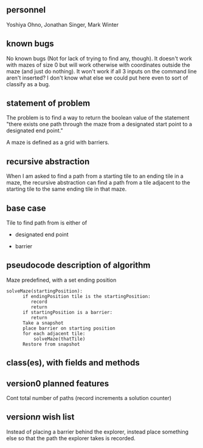 ## personnel
Yoshiya Ohno, Jonathan Singer, Mark Winter
## known bugs
No known bugs (Not for lack of trying to find any, though). It doesn't work with mazes of size 0 but will work otherwise with coordinates outside the maze (and just do nothing). It won't work if all 3 inputs on the command line aren't inserted? I don't know what else we could put here even to sort of classify as a bug.
## statement of problem
The problem is to find a way to return the boolean value of the statement "there exists one path through the maze from a designated start point to a designated end point."

A maze is defined as a grid with barriers.
## recursive abstraction
When I am asked to find a path from a starting tile to an ending tile in a maze, the recursive abstraction can find a path from a tile adjacent to the starting tile to the same ending tile in that maze.
## base case
Tile to find path from is either of

* designated end point

* barrier
## pseudocode description of algorithm
Maze predefined, with a set ending position
```
solveMaze(startingPosition):
      if endingPosition tile is the startingPosition:
         record
         return
      if startingPosition is a barrier:
         return
      Take a snapshot
      place barrier on starting position
      for each adjacent tile:
          solveMaze(thatTile)
      Restore from snapshot
```
## class(es), with fields and methods
## version0 planned features
Cont total number of paths (record increments a solution counter)
## version*n* wish list
Instead of placing a barrier behind the explorer, instead place something else so that the path the explorer takes is recorded. 
